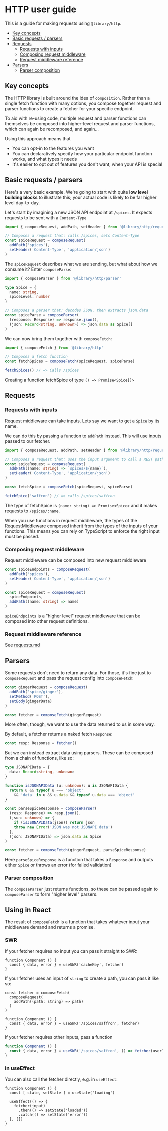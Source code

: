 # HTTP user guide

This is a guide for making requests using `@library/http`.

- [Key concepts](#key-concepts)
- [Basic requests / parsers](#basic-requests--parsers)
- [Requests](#requests)
  - [Requests with inputs](#requests-with-inputs)
  - [Composing request middleware](#composing-request-middleware)
  - [Request middleware reference](#request-middleware-reference)
- [Parsers](#parsers)
  - [Parser composition](#parser-composition)

## Key concepts

The HTTP library is built around the idea of `composition`. Rather than a single fetch function with many options, you
compose together request and parser functions to create a fetcher for your specific endpoint.

To aid with re-using code, multiple request and parser functions can themselves be composed into higher-level request
and parser functions, which can again be recomposed, and again...

Using this approach means that

- You can opt-in to the features you want
- You can declaratively specify how your particular endpoint function works, and what types it needs
- It's easier to opt out of features you don't want, when your API is special

## Basic requests / parsers

Here's a very basic example. We're going to start with quite **low level building blocks** to illustrate this; your
actual code is likely to be far higher level day-to-day.

Let's start by imagining a new JSON API endpoint at `/spices`. It expects requests to be sent with a `Content-Type`

```typescript
import { composeRequest, addPath, setHeader } from '@library/http/requests'

// Composes a request that: calls /spices, sets Content-Type
const spiceRequest = composeRequest(
  addPath('spices'),
  setHeader('Content-Type', 'application/json')
)
```

The `spiceRequest` describes what we are sending, but what about how we consume it? Enter `composeParse`:

```typescript
import { composeParser } from '@library/http/parser'

type Spice = {
  name: string,
  spiceLevel: number
}

// Composes a parser that: decodes JSON, then extracts json.data
const spiceParse = composeParser(
  (response: Response) => response.json(),
  (json: Record<string, unknown>) => json.data as Spice[]
)
```

We can now bring them together with `composeFetch`:

```typescript
import { composeFetch } from '@library/http'

// Composes a fetch function
const fetchSpices = composeFetch(spiceRequest, spiceParse)

fetchSpices() // => Calls /spices
```

Creating a function fetchSpice of type `() => Promise<Spice[]>`

## Requests

### Requests with inputs

Request middleware can take inputs. Lets say we want to get a `Spice` by its name.

We can do this by passing a function to `addPath` instead. This will use inputs passed to our fetcher.

```typescript
import { composeRequest, addPath, setHeader } from '@library/http/requests'

// Composes a request that: uses the input argument to call a REST path
const spiceRequest = composeRequest(
  addPath((name: string) => `spices/${name}`),
  setHeader('Content-Type', 'application/json')
)

const fetchSpice = composeFetch(spiceRequest, spiceParse)

fetchSpice('saffron') // => calls /spices/saffron
```

The type of fetchSpice is `(name: string) => Promise<Spice>` and it makes requests to `/spices/:name`.

When you use functions in request middleware, the types of the RequestMiddleware composed inherit from the types of the
inputs of your functions. This means you can rely on TypeScript to enforce the right input must be passed.

### Composing request middleware

Request middleware can be composed into new request middleware

```typescript
const spiceEndpoints = composeRequest(
  addPath('spices'),
  setHeader('Content-Type', 'application/json')
)

const spiceRequest = composeRequest(
  spiceEndpoints,
  addPath((name: string) => name)
)
```

`spiceEndpoints` is a "higher level" request middleware that can be composed into other request definitions.

### Request middleware reference

See [requests.md](requests.md)

## Parsers

Some requests don't need to return any data. For those, it's fine just to `composeRequest` and pass the request config
into `composeFetch`:

```typescript
const gingerRequest = composeRequest(
  addPath('spice/ginger'),
  setMethod('POST'),
  setBody(gingerData)
)

const fetcher = composeFetch(gingerRequest)
```

More often, though, we want to use the data returned to us in some way.

By default, a fetcher returns a naked fetch `Response`:

```typescript
const resp: Response = fetcher()
```

But we can instead extract data using parsers. These can be composed from a chain of functions, like so:

```typescript
type JSONAPIData = {
  data: Record<string, unknown>
}

function isJSONAPIData (u: unknown): u is JSONAPIData {
  return u && typeof u === 'object'
    && 'data' in u && u.data && typeof u.data === 'object'
}

const parseSpiceResponse = composeParser(
  (resp: Response) => resp.json(),
  (json: unknown) => {
    if (isJSONAPIData(json)) return json
    throw new Error('JSON was not JSONAPI data')
  },
  (json: JSONAPIData) => json.data as Spice
)

const fetcher = composeFetch(gingerRequest, parseSpiceResponse)
```

Here `parseSpiceResponse` is a function that takes a `Response` and outputs either `Spice` or throws an error (for failed
validation)

### Parser composition

The `composeParser` just returns functions, so these can be passed again to `composeParser` to form "higher level" parsers.

## Using in React

The result of `composeFetch` is a function that takes whatever input your middleware demand and returns a promise.

### SWR

If your fetcher requires no input you can pass it straight to SWR:

```tsx
function Component () {
  const { data, error } = useSWR('cacheKey', fetcher)
}
```

If your fetcher uses an input of `string` to create a path, you can pass it like so:

```tsx
const fetcher = composeFetch(
  composeRequest(
    addPath((path: string) => path)
  )
)

function Component () {
  const { data, error } = useSWR('/spices/saffron', fetcher)
}
```

If your fetcher requires other inputs, pass a function

```typescript
function Component () {
  const { data, error } = useSWR('/spices/saffron', () => fetcher(userID))
}
```

### in useEffect

You can also call the fetcher directly, e.g. in `useEffect`:

```tsx
function Component () {
  const [ state, setState ] = useState('loading')

  useEffect(() => {
    fetcher(input)
      .then(() => setState('loaded'))
      .catch(() => setState('error'))
  }, [])
}
```
